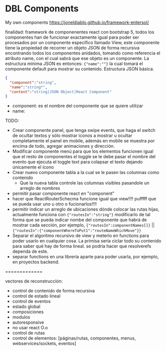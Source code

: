 # DBL Components

My own components https://joneldiablo.github.io/framework-entersol/

finalidad: framework de componenentes react con bootstrap 5, todos los componentes han de funcionar exactamente igual para poder ser procesados por un componente específico llamado View, este componente tiene la propiedad de recorrer un objeto JSON de forma recursiva encontrando todos los componentes anidados, tomando como referencia el atributo name, con el cual sabrá que ese objeto es un componente. La estructura mínima JSON es entonces: `{"name":""}` la cual tomará el componente default para mostrar su contenido.
Estructura JSON básica.

```json
{
  "component":"string",
  "name":"string*",
  "content":"string|JSON Object|React Component"
}
```

* component: es el nombre del componente que se quiere utilizar 
* name: 


TODO: 

* Crear componente panel, que tenga swipe events, que haga el switch de ocultar textos y sólo mostrar íconos a mostrar u ocultar completamente el panel en mobile, además en mobile se muestra por encima de todo, agregar animaciones y dirección.
* Modificar componente menú para que los elementos funcionen igual que el resto de componentes el toggle se le debe pasar el nombre del evento que ejecuta el toggle text para colapsar el texto dejando únicamente el ícono
* Crear nuevo componente tabla a la cual se le pasen las columnas como contenido
  * Que la nueva tabla controle las columnas visibles pasandole un arreglo de nombres
* permitir pasar componente react en "component"
* hacer que ReactRouterSchecma funcione igual que view!!!! pufffff que se pueda usar uno u otro o fucionarlos!!!!
* permitir indicar un arreglo de ubicaciones dónde colocar las rutas hijas, actualmente funciona con `{"routesIn":"string"}` modificarlo de tal forma que se pueda indicar nombe del componente que habrá de mostrar cada sección, por ejemplo, `{"routesIn":componentNames[]}` || `{"routesIn":{"componentWhereToPut1":"routeNameWhichMove"}}`
* Separar el algoritmo recursivo de view y meterlo en functions para poder usarlo en cualquier cosa. La primisa sería ciclar todo su contenido para saber qué hay de forma lineal. se podría hacer que resolverefs dependa de este.
* separar functions en una librería aparte para poder usarla, por ejemplo, en proyectos backend.



=============

vectores de reconstrucción:
 - control de contenido de forma recursiva
 - control de estado lineal
 - control de eventos
 - estado global
 - composiciones
 - modulos
 - autoresponsive
 - no usar react O.o
 - control de rutas
 - control de elementos: 
   [páginas/rutas, componentes, menus, webservices/sockets, eventos]